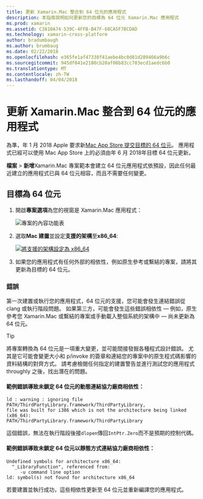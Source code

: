 ```yaml
---
title: 更新 Xamarin.Mac 整合到 64 位元的應用程式
description: 本指南說明如何更新您的目標為 64 位元 Xamarin.Mac 應用程式
ms.prod: xamarin
ms.assetid: C3810A74-539C-4FFB-B47F-68CA5F7BCDAD
ms.technology: xamarin-cross-platform
author: bradumbaugh
ms.author: brumbaug
ms.date: 02/22/2018
ms.openlocfilehash: e365fe1af47338f41aebe4bc0d81d289466a9b6c
ms.sourcegitcommit: 945df041e2180cb20af08b83cc703ecd1aedc6b0
ms.translationtype: MT
ms.contentlocale: zh-TW
ms.lasthandoff: 04/04/2018
---
```

# <a name="updating-xamarinmac-unified-applications-to-64-bit"></a>更新 Xamarin.Mac 整合到 64 位元的應用程式

為準，年 1 月 2018 Apple 要求新[Mac App Store 提交目標的 64 位元](https://developer.apple.com/news/?id=06282017a)。 應用程式已經可以使用 Mac App Store 上的必須由年 6 月 2018年目標 64 位元更新。

**檔案** > **新增**Xamarin.Mac 專案範本會建立 64 位元應用程式依預設，因此任何最近建立的應用程式已與 64 位元相容，而且不需要任何變更。

## <a name="targeting-64-bit"></a>目標為 64 位元

1. 開啟**專案選項**為您的視窗是 Xamarin.Mac 應用程式：

   ![專案的內容功能表](mac-64-bit-images/1-contextual_menu-vsmac.png "專案內容功能表")

2. 選取**Mac 建置**並設定**支援的架構**至**x86\_64**:

   [![將支援的架構設定為 x86_64](mac-64-bit-images/2-project_options-vsmac.png "x86_64 設定支援的架構")](mac-64-bit-images/2-project_options-vsmac-large.png#lightbox)

3. 如果您的應用程式有任何外部的相依性，例如原生參考或繫結的專案，請將其更新為目標的 64 位元。

### <a name="errors"></a>錯誤

第一次建置或執行您的應用程式，64 位元的支援，您可能會發生連結錯誤從 clang 或執行階段問題。 如果第三方，可能會發生這些錯誤相依性 — 例如，原生參考您 Xamarin.Mac 或繫結的專案或手動載入整個系統的架構中 — 尚未更新為 64 位元。

> [!TIP]
> 將專案轉換為 64 位元是一項重大變更，並可能間接發掘各種程式設計錯誤。 尤其是它可能會變更大小和 p/invoke 的簽章和連結您的專案中的原生程式碼影響的資料結構的對齊方式。 請考慮檢閱任何指定的建置警告並進行測試您的應用程式 throughly 之後，找出潛在的問題。

#### <a name="example-error-resulting-from-a-dynamically-linked-third-party-dependency-that-does-not-target-64-bit"></a>範例錯誤導致未鎖定 64 位元的動態連結協力廠商相依性：

```console
ld : warning : ignoring file PATH/ThirdPartyLibrary.framework/ThirdPartyLibrary, 
file was built for i386 which is not the architecture being linked (x86_64): 
PATH/ThirdPartyLibrary.framework/ThirdPartyLibrary 
```

這個錯誤，無法在執行階段後接`dlopen`傳回`IntPtr.Zero`而不是預期的控制代碼。

#### <a name="example-error-resulting-from-a-statically-linked-third-party-dependency-that-does-not-target-64-bit"></a>範例錯誤導致未鎖定 64 位元以靜態方式連結協力廠商相依性：

```console
Undefined symbols for architecture x86_64:
  "_LibraryFunction", referenced from:
     -u command line option
ld: symbol(s) not found for architecture x86_64 
```

若要建置並執行成功，這些相依性更新至 64 位元並重新編譯您的應用程式。

